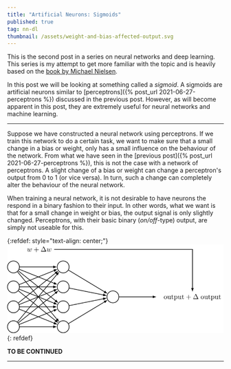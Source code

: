 ```yaml
---
title: "Artificial Neurons: Sigmoids"
published: true
tag: nn-dl
thumbnail: /assets/weight-and-bias-affected-output.svg
---
```


This is the second post in a series on neural networks and deep learning. This
series is my attempt to get more familiar with the topic and is heavily based on
the [book by Michael Nielsen](http://neuralnetworksanddeeplearning.com/).

In this post we will be looking at something called a *sigmoid*. A sigmoids are
artificial neurons similar to [perceptrons]({% post_url
2021-06-27-perceptrons %})  discussed in the previous post. However, as will
become apparent in this post, they are extremely useful for neural networks and
machine learning.

<hr>

Suppose we have constructed a neural network using perceptrons. If we train this
network to do a certain task, we want to make sure that a small change in a bias
or weight, only has a small influence on the behaviour of the network. From what
we have seen in the [previous post]({% post_url 2021-06-27-perceptrons %}), this
is not the case with a network of perceptrons. A slight change of a bias or
weight can change a perceptron's output from 0 to 1 (or vice versa). In turn,
such a change can completely alter the behaviour of the neural network.

When training a neural network, it is not desirable to have neurons the respond in a binary fashion to their input. In other words, what we want is that for a small change in weight or bias, the output signal is only slightly changed. Perceptrons, with their basic binary (*on/off*-type) output, are simply not useable for this.


{:refdef: style="text-align: center;"}
![perceptron](/assets/weight-and-bias-affected-output.svg)
{: refdef}


**TO BE CONTINUED**

<hr>
